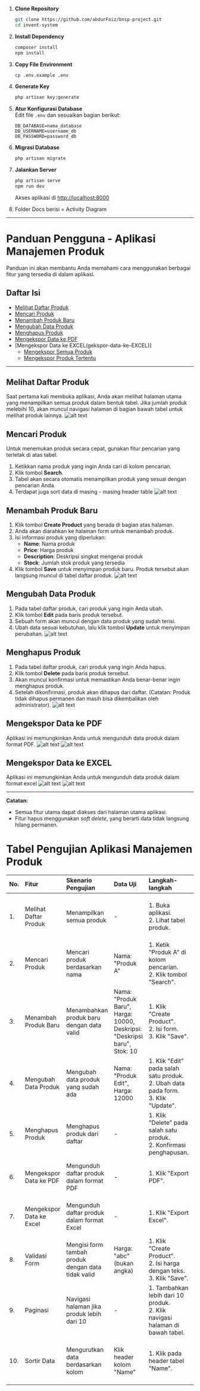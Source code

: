 
1. **Clone Repository**

    ```bash
    git clone https://github.com/abdurFaiz/bnsp-project.git
    cd invent-system
    ```

2. **Install Dependency**

    ```bash
    composer install
    npm install
    ```

3. **Copy File Environment**

    ```bash
    cp .env.example .env
    ```

4. **Generate Key**

    ```bash
    php artisan key:generate
    ```

5. **Atur Konfigurasi Database**  
   Edit file `.env` dan sesuaikan bagian berikut:

    ```
    DB_DATABASE=nama_database
    DB_USERNAME=username_db
    DB_PASSWORD=password_db
    ```

6. **Migrasi Database**

    ```bash
    php artisan migrate
    ```

7. **Jalankan Server**
    ```bash
    php artisan serve
    npm run dev
    ```
    Akses aplikasi di [http://localhost:8000](http://localhost:8000)

8. Folder Docs berisi = Activity Diagram
---

# Panduan Pengguna - Aplikasi Manajemen Produk

Panduan ini akan membantu Anda memahami cara menggunakan berbagai fitur yang tersedia di dalam aplikasi.

## Daftar Isi
- [Melihat Daftar Produk](#melihat-daftar-produk)
- [Mencari Produk](#mencari-produk)
- [Menambah Produk Baru](#menambah-produk-baru)
- [Mengubah Data Produk](#mengubah-data-produk)
- [Menghapus Produk](#menghapus-produk)
- [Mengekspor Data ke PDF](#mengekspor-data-ke-pdf)
- [Mengekspor Data ke EXCEL(gekspor-data-ke-EXCEL)]
  - [Mengekspor Semua Produk](#mengekspor-semua-produk)
  - [Mengekspor Produk Tertentu](#mengekspor-produk-tertentu)

---

## Melihat Daftar Produk
Saat pertama kali membuka aplikasi, Anda akan melihat halaman utama yang menampilkan semua produk dalam bentuk tabel. Jika jumlah produk melebihi 10, akan muncul navigasi halaman di bagian bawah tabel untuk melihat produk lainnya.
![alt text](image.png)

## Mencari Produk
Untuk menemukan produk secara cepat, gunakan fitur pencarian yang terletak di atas tabel.
1. Ketikkan nama produk yang ingin Anda cari di kolom pencarian.
2. Klik tombol **Search**.
3. Tabel akan secara otomatis menampilkan produk yang sesuai dengan pencarian Anda.
4. Terdapat juga sort data di masing - masing header table
![alt text](image-1.png)

## Menambah Produk Baru
1. Klik tombol **Create Product** yang berada di bagian atas halaman.
2. Anda akan diarahkan ke halaman form untuk menambah produk.
3. Isi informasi produk yang diperlukan:
    - **Name**: Nama produk
    - **Price**: Harga produk
    - **Description**: Deskripsi singkat mengenai produk
    - **Stock**: Jumlah stok produk yang tersedia
4. Klik tombol **Save** untuk menyimpan produk baru. Produk tersebut akan langsung muncul di tabel daftar produk.
![alt text](image-2.png)

## Mengubah Data Produk
1. Pada tabel daftar produk, cari produk yang ingin Anda ubah.
2. Klik tombol **Edit** pada baris produk tersebut.
3. Sebuah form akan muncul dengan data produk yang sudah terisi.
4. Ubah data sesuai kebutuhan, lalu klik tombol **Update** untuk menyimpan perubahan.
![alt text](image-3.png)

## Menghapus Produk
1. Pada tabel daftar produk, cari produk yang ingin Anda hapus.
2. Klik tombol **Delete** pada baris produk tersebut.
3. Akan muncul konfirmasi untuk memastikan Anda benar-benar ingin menghapus produk.
4. Setelah dikonfirmasi, produk akan dihapus dari daftar. (Catatan: Produk tidak dihapus permanen dan masih bisa dikembalikan oleh administrator).
![alt text](image-4.png)

## Mengekspor Data ke PDF
Aplikasi ini memungkinkan Anda untuk mengunduh data produk dalam format PDF.
![alt text](image-5.png)
![alt text](image-6.png)

## Mengekspor Data ke EXCEL
Aplikasi ini memungkinkan Anda untuk mengunduh data produk dalam format excel
![alt text](image-7.png)
![alt text](image-8.png)

---

**Catatan:**
-   Semua fitur utama dapat diakses dari halaman utama aplikasi.
-   Fitur hapus menggunakan *soft delete*, yang berarti data tidak langsung hilang permanen.

# Tabel Pengujian Aplikasi Manajemen Produk

| No. | Fitur                    | Skenario Pengujian                                 | Data Uji                                                                 | Langkah-langkah                                                                            | Hasil yang Diharapkan                                       | Hasil Pengujian | Status   |
| :-- | :----------------------- | :------------------------------------------------- | :----------------------------------------------------------------------- | :----------------------------------------------------------------------------------------- | :---------------------------------------------------------- | :-------------- | :------- |
| 1.  | Melihat Daftar Produk    | Menampilkan semua produk                           | -                                                                        | 1. Buka aplikasi. <br> 2. Lihat tabel produk.                                              | Tabel menampilkan semua produk yang ada di database.        | Sesuai          | Berhasil |
| 2.  | Mencari Produk           | Mencari produk berdasarkan nama                    | Nama: "Produk A"                                                         | 1. Ketik "Produk A" di kolom pencarian. <br> 2. Klik tombol "Search".                      | Tabel hanya menampilkan produk dengan nama "Produk A".      | Sesuai          | Berhasil |
| 3.  | Menambah Produk Baru     | Menambahkan produk baru dengan data valid          | Nama: "Produk Baru", Harga: 10000, Deskripsi: "Deskripsi baru", Stok: 10 | 1. Klik "Create Product". <br> 2. Isi form. <br> 3. Klik "Save".                           | Produk baru berhasil ditambahkan dan muncul di tabel.       | Sesuai          | Berhasil |
| 4.  | Mengubah Data Produk     | Mengubah data produk yang sudah ada                | Nama: "Produk Edit", Harga: 12000                                        | 1. Klik "Edit" pada salah satu produk. <br> 2. Ubah data pada form. <br> 3. Klik "Update". | Data produk berhasil diubah sesuai dengan input baru.       | Sesuai          | Berhasil |
| 5.  | Menghapus Produk         | Menghapus produk dari daftar                       | -                                                                        | 1. Klik "Delete" pada salah satu produk. <br> 2. Konfirmasi penghapusan.                   | Produk hilang dari daftar (soft delete).                    | Sesuai          | Berhasil |
| 6.  | Mengekspor Data ke PDF   | Mengunduh daftar produk dalam format PDF           | -                                                                        | 1. Klik "Export PDF".                                                                      | File PDF berisi data produk berhasil terunduh.              | Sesuai          | Berhasil |
| 7.  | Mengekspor Data ke Excel | Mengunduh daftar produk dalam format Excel         | -                                                                        | 1. Klik "Export Excel".                                                                    | File Excel berisi data produk berhasil terunduh.            | Sesuai          | Berhasil |
| 8.  | Validasi Form            | Mengisi form tambah produk dengan data tidak valid | Harga: "abc" (bukan angka)                                               | 1. Klik "Create Product". <br> 2. Isi harga dengan teks. <br> 3. Klik "Save".              | Muncul pesan error validasi bahwa harga harus berupa angka. | Sesuai          | Berhasil |
| 9.  | Paginasi                 | Navigasi halaman jika produk lebih dari 10         | -                                                                        | 1. Tambahkan lebih dari 10 produk. <br> 2. Klik navigasi halaman di bawah tabel.           | Pindah ke halaman produk berikutnya.                        | Sesuai          | Berhasil |
| 10. | Sortir Data              | Mengurutkan data berdasarkan kolom                 | Klik header kolom "Name"                                                 | 1. Klik pada header tabel "Name".                                                          | Data diurutkan berdasarkan nama produk (A-Z atau Z-A).      | Sesuai          | Berhasil |
